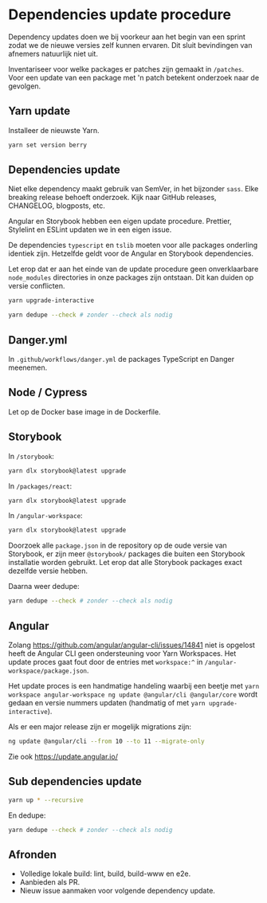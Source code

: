 # Dependencies update procedure

Dependency updates doen we bij voorkeur aan het begin van een sprint zodat we de nieuwe versies zelf kunnen ervaren. Dit sluit bevindingen van afnemers natuurlijk niet uit.

Inventariseer voor welke packages er patches zijn gemaakt in `/patches`. Voor een update van een package met 'n patch betekent onderzoek naar de gevolgen.

## Yarn update

Installeer de nieuwste Yarn.

```sh
yarn set version berry
```

## Dependencies update

Niet elke dependency maakt gebruik van SemVer, in het bijzonder `sass`. Elke breaking release behoeft onderzoek. Kijk naar GitHub releases, CHANGELOG, blogposts, etc.

Angular en Storybook hebben een eigen update procedure. Prettier, Stylelint en ESLint updaten we in een eigen issue.

De dependencies `typescript` en `tslib` moeten voor alle packages onderling identiek zijn. Hetzelfde geldt voor de Angular en Storybook dependencies.

Let erop dat er aan het einde van de update procedure geen onverklaarbare `node_modules` directories in onze packages zijn ontstaan. Dit kan duiden op versie conflicten.

```sh
yarn upgrade-interactive
```

```sh
yarn dedupe --check # zonder --check als nodig
```

## Danger.yml

In `.github/workflows/danger.yml` de packages TypeScript en Danger meenemen.

## Node / Cypress

Let op de Docker base image in de Dockerfile.

## Storybook

In `/storybook`:

```sh
yarn dlx storybook@latest upgrade
```

In `/packages/react`:

```sh
yarn dlx storybook@latest upgrade
```

In `/angular-workspace`:

```sh
yarn dlx storybook@latest upgrade
```

Doorzoek alle `package.json` in de repository op de oude versie van Storybook, er zijn meer `@storybook/` packages die buiten een Storybook installatie worden gebruikt. Let erop dat alle Storybook packages exact dezelfde versie hebben.

Daarna weer dedupe:

```sh
yarn dedupe --check # zonder --check als nodig
```

## Angular

Zolang https://github.com/angular/angular-cli/issues/14841 niet is opgelost heeft de Angular CLI geen ondersteuning voor Yarn Workspaces. Het update proces gaat fout door de entries met `workspace:^` in `/angular-workspace/package.json`.

Het update proces is een handmatige handeling waarbij een beetje met `yarn workspace angular-workspace ng update @angular/cli @angular/core` wordt gedaan en versie nummers updaten (handmatig of met `yarn upgrade-interactive`).

Als er een major release zijn er mogelijk migrations zijn:

```sh
ng update @angular/cli --from 10 --to 11 --migrate-only
```

Zie ook https://update.angular.io/

## Sub dependencies update

```sh
yarn up * --recursive
```

En dedupe:

```sh
yarn dedupe --check # zonder --check als nodig
```

## Afronden

- Volledige lokale build: lint, build, build-www en e2e.
- Aanbieden als PR.
- Nieuw issue aanmaken voor volgende dependency update.
